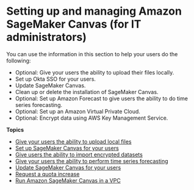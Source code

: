 # Setting up and managing Amazon SageMaker Canvas \(for IT administrators\)<a name="canvas-setting-up"></a>

You can use the information in this section to help your users do the following:
+ Optional: Give your users the ability to upload their files locally\.
+ Set up Okta SSO for your users\.
+ Update SageMaker Canvas\.
+ Clean up or delete the installation of SageMaker Canvas\.
+ Optional: Set up Amazon Forecast to give users the ability to do time series forecasting\.
+ Optional: Set up an Amazon Virtual Private Cloud\.
+ Optional: Encrypt data using AWS Key Management Service\.

**Topics**
+ [Give your users the ability to upload local files](canvas-set-up-local-upload.md)
+ [Set up SageMaker Canvas for your users](setting-up-canvas-sso.md)
+ [Give users the ability to import encrypted datasets](canvas-kms.md)
+ [Give your users the ability to perform time series forecasting](canvas-set-up-forecast.md)
+ [Update SageMaker Canvas for your users](canvas-update.md)
+ [Request a quota increase](canvas-requesting-quota-increases.md)
+ [Run Amazon SageMaker Canvas in a VPC](canvas-vpc.md)